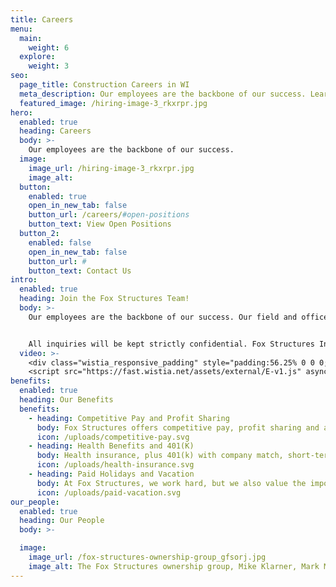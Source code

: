 ```yaml
---
title: Careers
menu:
  main:
    weight: 6
  explore:
    weight: 3
seo:
  page_title: Construction Careers in WI
  meta_description: Our employees are the backbone of our success. Learn about our benefits such as health insurance, 401(k), life insurance, and profit sharing.
  featured_image: /hiring-image-3_rkxrpr.jpg
hero: 
  enabled: true
  heading: Careers
  body: >-
    Our employees are the backbone of our success.
  image: 
    image_url: /hiring-image-3_rkxrpr.jpg
    image_alt:
  button:
    enabled: true
    open_in_new_tab: false
    button_url: /careers/#open-positions
    button_text: View Open Positions
  button_2:
    enabled: false
    open_in_new_tab: false
    button_url: #
    button_text: Contact Us
intro: 
  enabled: true
  heading: Join the Fox Structures Team!
  body: >-
    Our employees are the backbone of our success. Our field and office staff represent the best in their respective fields. We are experiencing growth and are looking for dependable, self-motivated team members.


    All inquiries will be kept strictly confidential. Fox Structures Inc. does not discriminate in hiring or employment on the basis of race, color, religion, national origin, age, gender, sexual orientation, disability, military service, or any other basis on which discrimination is prohibited by federal, state or local laws. Women and minorities are strongly encouraged to apply.
  video: >-
    <div class="wistia_responsive_padding" style="padding:56.25% 0 0 0;position:relative;"><div class="wistia_responsive_wrapper" style="height:100%;left:0;position:absolute;top:0;width:100%;"><iframe src="https://fast.wistia.net/embed/iframe/a75s0v1s45?videoFoam=true" title="Tim Video New" allow="autoplay; fullscreen" allowtransparency="true" frameborder="0" scrolling="no" class="wistia_embed" name="wistia_embed" msallowfullscreen width="100%" height="100%"></iframe></div></div>
    <script src="https://fast.wistia.net/assets/external/E-v1.js" async></script>
benefits: 
  enabled: true
  heading: Our Benefits
  benefits: 
    - heading: Competitive Pay and Profit Sharing
      body: Fox Structures offers competitive pay, profit sharing and a benefits package to all full-time employees.
      icon: /uploads/competitive-pay.svg
    - heading: Health Benefits and 401(K)
      body: Health insurance, plus 401(k) with company match, short-term disability insurance, and life insurance.
      icon: /uploads/health-insurance.svg
    - heading: Paid Holidays and Vacation
      body: At Fox Structures, we work hard, but we also value the importance of rest and time with your family.
      icon: /uploads/paid-vacation.svg
our_people: 
  enabled: true
  heading: Our People
  body: >-

  image: 
    image_url: /fox-structures-ownership-group_gfsorj.jpg
    image_alt: The Fox Structures ownership group, Mike Klarner, Mark Mashlan, Brad Weyenburg, and Travis Woldt
---
```


